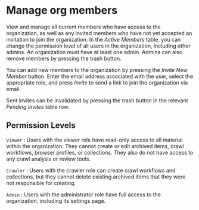 # Manage org members

View and manage all current members who have access to the organization, as well as any invited members who have not yet accepted an invitation to join the organization. In the _Active Members_ table, you can change the permission level of all users in the organization, including other admins. An organization must have at least one admin. Admins can also remove members by pressing the trash button.

You can add new members to the organization by pressing the _Invite New Member_ button. Enter the email address associated with the user, select the appropriate role, and press _Invite_ to send a link to join the organization via email.

Sent invites can be invalidated by pressing the trash button in the relevant _Pending Invites_ table row.

## Permission Levels

`Viewer`
: Users with the viewer role have read-only access to all material within the organization. They cannot create or edit archived items, crawl workflows, browser profiles, or collections. They also do not have access to any crawl analysis or review tools.

`Crawler`
: Users with the crawler role can create crawl workflows and collections, but they cannot delete existing archived items that they were not responsible for creating.

`Admin`
: Users with the administrator role have full access to the organization, including its settings page.